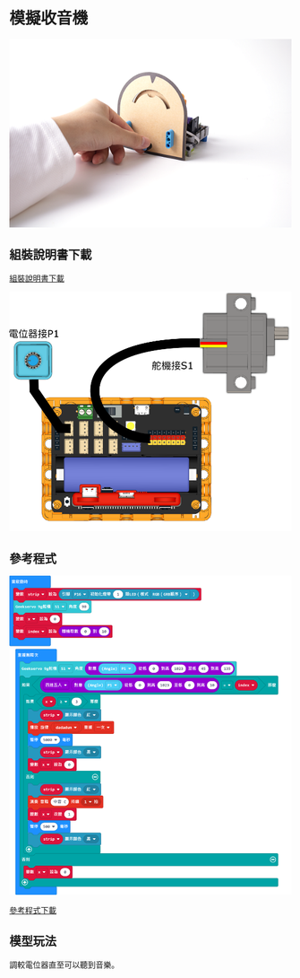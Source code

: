 # 模擬收音機

![](../images/broadcast.png)

## 組裝說明書下載

[組裝說明書下載](https://drive.google.com/drive/folders/1wg_edUZFrqyUONA0FJ6vFBkGArRsfnf4?usp=sharing)

![](../images/broadcast_wire.png)

## 參考程式

![](../images/broadcast_code.png)

[參考程式下載](https://makecode.microbit.org/_PreDj35LFRdm)

## 模型玩法

調較電位器直至可以聽到音樂。